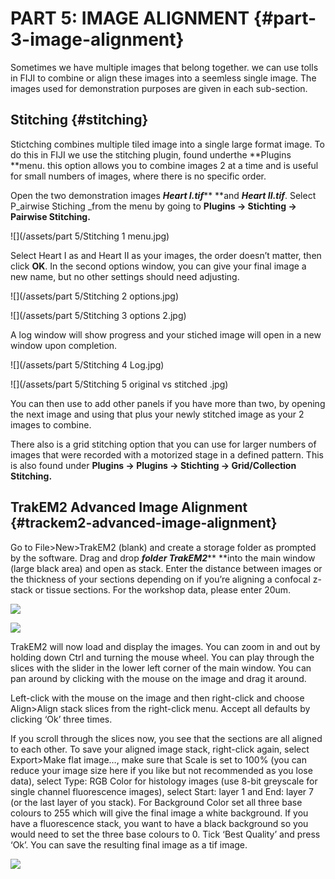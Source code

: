 # PART 5: IMAGE ALIGNMENT {#part-3-image-alignment}

Sometimes we have multiple images that belong together. we can use tolls in FIJI to combine or align these images into a seemless single image.  The images used for demonstration purposes are given in each sub-section.

## Stitching {#stitching}

Stictching combines multiple tiled image into a single large format image. To do this in FIJI we use the stitching plugin, found underthe  **Plugins **menu. this option allows you to combine images 2 at a time and is useful for small numbers of images, where there is no specific order.

Open the two demonstration images _**Heart I.tif**_** **and _**Heart II.tif**_. Select P\_airwise Stiching \_from the menu by going to **Plugins -&gt; Stichting -&gt; Pairwise Stitching.**

![](/assets/part 5/Stitching 1 menu.jpg)

Select Heart I as and Heart II as your images, the order doesn’t matter, then click **OK**. In the second options window, you can give your final image a new name, but no other settings should need adjusting.

![](/assets/part 5/Stitching 2 options.jpg)

![](/assets/part 5/Stitching 3 options 2.jpg)

A log window will show progress and your stiched image will open in a new window upon completion. 

![](/assets/part 5/Stitching 4 Log.jpg)

![](/assets/part 5/Stitching 5 original vs stitched .jpg)

You can then use to add other panels if you have more than two, by opening the next image and using that plus your newly stitched image as your 2 images to combine.

There also is a grid stitching option that you can use for larger numbers of images that were recorded with a motorized stage in a defined pattern. This is also found under **Plugins -&gt; Plugins -&gt; Stichting -&gt; Grid/Collection Stitching.**



## TrakEM2 Advanced Image Alignment {#trackem2-advanced-image-alignment}

Go to File&gt;New&gt;TrakEM2 \(blank\) and create a storage folder as prompted by the software. Drag and drop _**folder TrakEM2**_** **into the main window \(large black area\) and open as stack. Enter the distance between images or the thickness of your sections depending on if you’re aligning a confocal z-stack or tissue sections. For the workshop data, please enter 20um.

![](/assets/part3/trakEM2_import.jpg)

![](/assets/part3/trakEM2_options.jpg)

TrakEM2 will now load and display the images. You can zoom in and out by holding down Ctrl and turning the mouse wheel. You can play through the slices with the slider in the lower left corner of the main window. You can pan around by clicking with the mouse on the image and drag it around.

Left-click with the mouse on the image and then right-click and choose Align&gt;Align stack slices from the right-click menu. Accept all defaults by clicking ‘Ok’ three times.

If you scroll through the slices now, you see that the sections are all aligned to each other. To save your aligned image stack, right-click again, select Export&gt;Make flat image…, make sure that Scale is set to 100% \(you can reduce your image size here if you like but not recommended as you lose data\), select Type: RGB Color for histology images \(use 8-bit greyscale for single channel fluorescence images\), select Start: layer 1 and End: layer 7 \(or the last layer of you stack\). For Background Color set all three base colours to 255 which will give the final image a white background. If you have a fluorescence stack, you want to have a black background so you would need to set the three base colours to 0. Tick ‘Best Quality’ and press ‘Ok’. You can save the resulting final image as a tif image.

![](/assets/part3/trakEM2_options2.jpg)

